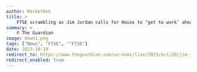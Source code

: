 ```yaml
---
author: MarketBot
title: >
    FTSE scrambling as Jim Jordan calls for House to ‘get to work’ ahead of expected third speaker vote
summary: >
    © The Guardian
image: down1.png
tags: ["News", "FTSE", "^FTSE"]
date: 2023-10-19
redirect_to: https://www.theguardian.com/us-news/live/2023/oct/20/jim-jordan-house-speaker-third-vote-us-politics-latest-updates-live
redirect_enabled: true
---
```

